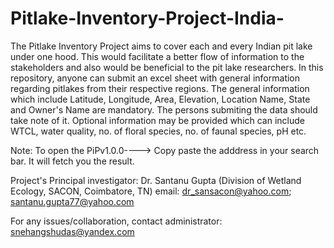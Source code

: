 # Pitlake-Inventory-Project-India-
The Pitlake Inventory Project aims to cover each and every Indian pit lake under one hood. 
This would facilitate a better flow of information to the stakeholders and also would be beneficial to the pit lake researchers. 
In this repository, anyone can submit an excel sheet with general information regarding pitlakes from their respective regions. 
The general information which include Latitude, Longitude, Area, Elevation, Location Name, State and Owner's Name are mandatory. 
The persons submiting the data should take note of it.
Optional information may be provided which can include WTCL, water quality, no. of floral species, no. of faunal species, pH etc.

Note:
To open the PiPv1.0.0----> Copy paste the adddress in your search bar.
It will fetch you the result.

Project's Principal investigator: Dr. Santanu Gupta (Division of Wetland Ecology, SACON, Coimbatore, TN)
email: dr_sansacon@yahoo.com; santanu.gupta77@yahoo.com

For any issues/collaboration, contact administrator: snehangshudas@yandex.com
